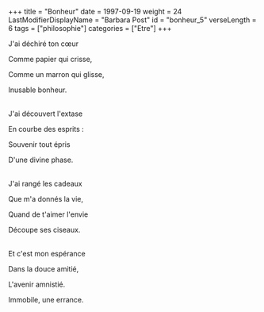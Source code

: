 +++
title = "Bonheur"
date = 1997-09-19
weight = 24
LastModifierDisplayName = "Barbara Post"
id = "bonheur_5"
verseLength = 6
tags = ["philosophie"]
categories = ["Etre"]
+++

J'ai déchiré ton cœur

Comme papier qui crisse,

Comme un marron qui glisse,

Inusable bonheur.

 \
J'ai découvert l'extase

En courbe des esprits :

Souvenir tout épris

D'une divine phase.

 \
J'ai rangé les cadeaux

Que m'a donnés la vie,

Quand de t'aimer l'envie

Découpe ses ciseaux.

 \
Et c'est mon espérance

Dans la douce amitié,

L'avenir amnistié.

Immobile, une errance.
